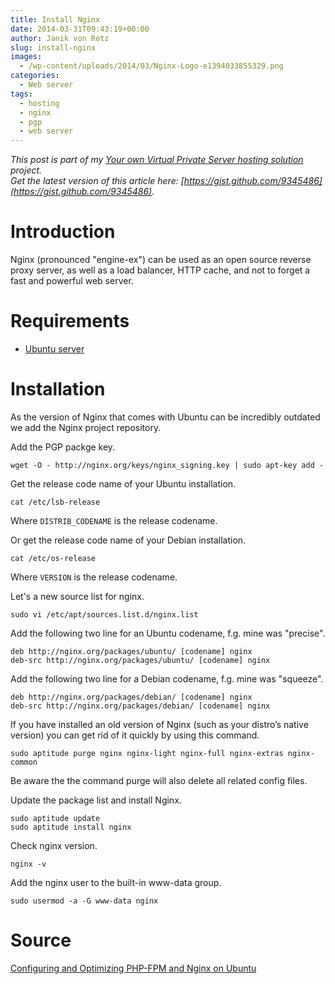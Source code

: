 ```yaml
---
title: Install Nginx
date: 2014-03-31T09:43:19+00:00
author: Janik von Rotz
slug: install-nginx
images:
  - /wp-content/uploads/2014/03/Nginx-Logo-e1394033855329.png
categories:
  - Web server
tags:
  - hosting
  - nginx
  - pgp
  - web server
---
```

*This post is part of my [Your own Virtual Private Server hosting solution](https://janikvonrotz.ch/your-own-virtual-private-server-hosting-solution/) project.*  
*Get the latest version of this article here: [https://gist.github.com/9345486](https://gist.github.com/9345486).*  

# Introduction

Nginx (pronounced "engine-ex") can be used as an open source reverse proxy server, as well as a load balancer, HTTP cache, and not to forget a fast and powerful web server.
<!--more-->
# Requirements

* [Ubuntu server](https://janikvonrotz.ch/2014/03/13/deploy-ubuntu-server/)

# Installation

As the version of Nginx that comes with Ubuntu can be incredibly outdated we add the Nginx project repository.

Add the PGP packge key.

	wget -O - http://nginx.org/keys/nginx_signing.key | sudo apt-key add -
	
Get the release code name of your Ubuntu installation.

	cat /etc/lsb-release
		
Where `DISTRIB_CODENAME` is the release codename.

Or get the release code name of your Debian installation.

	cat /etc/os-release
		
Where `VERSION` is the release codename.

Let's a new source list for nginx. 

    sudo vi /etc/apt/sources.list.d/nginx.list
	
Add the following two line for an Ubuntu codename, f.g. mine was "precise".

    deb http://nginx.org/packages/ubuntu/ [codename] nginx
    deb-src http://nginx.org/packages/ubuntu/ [codename] nginx
	
Add the following two line for a Debian codename, f.g. mine was "squeeze".

    deb http://nginx.org/packages/debian/ [codename] nginx
    deb-src http://nginx.org/packages/debian/ [codename] nginx
	
If you have installed an old version of Nginx (such as your distro’s native version) you can get rid of it quickly by using this command.

    sudo aptitude purge nginx nginx-light nginx-full nginx-extras nginx-common
	
Be aware the the command purge will also delete all related config files.

Update the package list and install Nginx.

    sudo aptitude update
    sudo aptitude install nginx
	
Check nginx version.

    nginx -v

Add the nginx user to the built-in www-data group.

    sudo usermod -a -G www-data nginx

# Source

[Configuring and Optimizing PHP-FPM and Nginx on Ubuntu](http://blog.chrismeller.com/configuring-and-optimizing-php-fpm-and-nginx-on-ubuntu-or-debian)